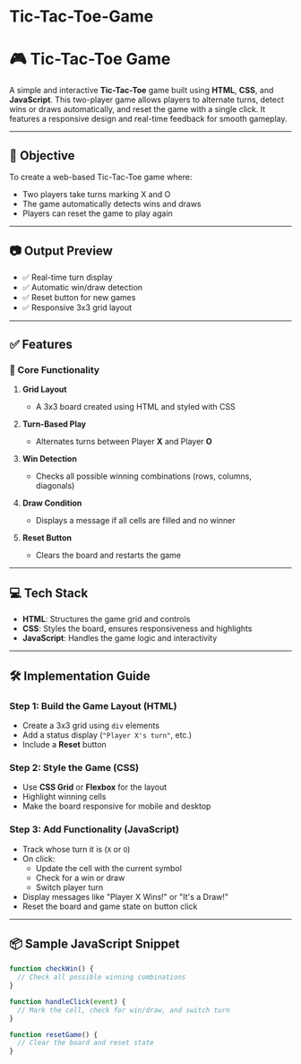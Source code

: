 # Tic-Tac-Toe-Game

# 🎮 Tic-Tac-Toe Game

A simple and interactive **Tic-Tac-Toe** game built using **HTML**, **CSS**, and **JavaScript**. This two-player game allows players to alternate turns, detect wins or draws automatically, and reset the game with a single click. It features a responsive design and real-time feedback for smooth gameplay.

---

## 📌 Objective

To create a web-based Tic-Tac-Toe game where:
- Two players take turns marking X and O
- The game automatically detects wins and draws
- Players can reset the game to play again

---

## 📷 Output Preview

- ✅ Real-time turn display
- ✅ Automatic win/draw detection
- ✅ Reset button for new games
- ✅ Responsive 3x3 grid layout

---

## ✅ Features

### 🎯 Core Functionality

1. **Grid Layout**  
   - A 3x3 board created using HTML and styled with CSS

2. **Turn-Based Play**  
   - Alternates turns between Player **X** and Player **O**

3. **Win Detection**  
   - Checks all possible winning combinations (rows, columns, diagonals)

4. **Draw Condition**  
   - Displays a message if all cells are filled and no winner

5. **Reset Button**  
   - Clears the board and restarts the game

---

## 💻 Tech Stack

- **HTML**: Structures the game grid and controls
- **CSS**: Styles the board, ensures responsiveness and highlights
- **JavaScript**: Handles the game logic and interactivity

---

## 🛠 Implementation Guide

### Step 1: Build the Game Layout (HTML)
- Create a 3x3 grid using `div` elements
- Add a status display (`"Player X's turn"`, etc.)
- Include a **Reset** button

### Step 2: Style the Game (CSS)
- Use **CSS Grid** or **Flexbox** for the layout
- Highlight winning cells
- Make the board responsive for mobile and desktop

### Step 3: Add Functionality (JavaScript)
- Track whose turn it is (`X` or `O`)
- On click:
  - Update the cell with the current symbol
  - Check for a win or draw
  - Switch player turn
- Display messages like "Player X Wins!" or "It's a Draw!"
- Reset the board and game state on button click

---

## 📦 Sample JavaScript Snippet

```javascript
function checkWin() {
  // Check all possible winning combinations
}

function handleClick(event) {
  // Mark the cell, check for win/draw, and switch turn
}

function resetGame() {
  // Clear the board and reset state
}
